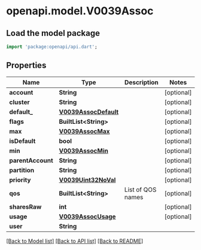 # openapi.model.V0039Assoc

## Load the model package
```dart
import 'package:openapi/api.dart';
```

## Properties
Name | Type | Description | Notes
------------ | ------------- | ------------- | -------------
**account** | **String** |  | [optional] 
**cluster** | **String** |  | [optional] 
**default_** | [**V0039AssocDefault**](V0039AssocDefault.md) |  | [optional] 
**flags** | **BuiltList&lt;String&gt;** |  | [optional] 
**max** | [**V0039AssocMax**](V0039AssocMax.md) |  | [optional] 
**isDefault** | **bool** |  | [optional] 
**min** | [**V0039AssocMin**](V0039AssocMin.md) |  | [optional] 
**parentAccount** | **String** |  | [optional] 
**partition** | **String** |  | [optional] 
**priority** | [**V0039Uint32NoVal**](V0039Uint32NoVal.md) |  | [optional] 
**qos** | **BuiltList&lt;String&gt;** | List of QOS names | [optional] 
**sharesRaw** | **int** |  | [optional] 
**usage** | [**V0039AssocUsage**](V0039AssocUsage.md) |  | [optional] 
**user** | **String** |  | 

[[Back to Model list]](../README.md#documentation-for-models) [[Back to API list]](../README.md#documentation-for-api-endpoints) [[Back to README]](../README.md)


